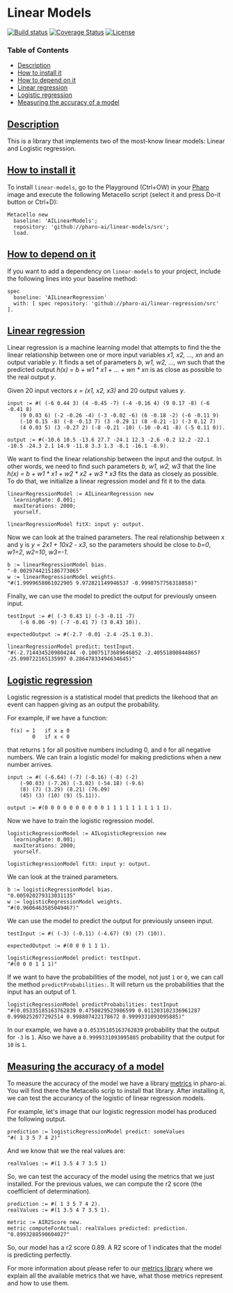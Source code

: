 # Linear Models

[![Build status](https://github.com/pharo-ai/linear-models/workflows/CI/badge.svg)](https://github.com/pharo-ai/linear-regression/actions/workflows/test.yml)
[![Coverage Status](https://coveralls.io/repos/github/pharo-ai/linear-models/badge.svg?branch=master)](https://coveralls.io/github/pharo-ai/linear-models?branch=master)
[![License](https://img.shields.io/badge/license-MIT-blue.svg)](https://raw.githubusercontent.com/pharo-ai/linear-regression/master/LICENSE)

### Table of Contents  
- [Description](#description)  
- [How to install it](#how-to-install-it)  
- [How to depend on it](#how-to-depend-on-it)
- [Linear regression](#linear-regression)
- [Logistic regression](#logistic-regression)
- [Measuring the accuracy of a model](#measuring-the-accuracy-of-a-model)

## [Description](#Description)

This is a library that implements two of the most-know linear models: Linear and Logistic regression.

## [How to install it](#How-to-install-it)

To install `linear-models`, go to the Playground (Ctrl+OW) in your [Pharo](https://pharo.org/) image and execute the following Metacello script (select it and press Do-it button or Ctrl+D):

```Smalltalk
Metacello new
  baseline: 'AILinearModels';
  repository: 'github://pharo-ai/linear-models/src';
  load.
```

## [How to depend on it](#How-to-depend-on-it)

If you want to add a dependency on `linear-models` to your project, include the following lines into your baseline method:

```Smalltalk
spec
  baseline: 'AILinearRegression'
  with: [ spec repository: 'github://pharo-ai/linear-regression/src' ].
```

## [Linear regression](#Linear-regression)

Linear regression is a machine learning model that attempts to find the the linear relationship between one or more input variables _x1, x2, ..., xn_ and an output variable _y_. It finds a set of parameters _b, w1, w2, ..., wn_ such that the predicted output _h(x) = b + w1 * x1 + ... + wn * xn_ is as close as possible to the real output _y_.

Given 20 input vectors _x = (x1, x2, x3)_ and 20 output values _y_.

```Smalltalk
input := #( (-6 0.44 3) (4 -0.45 -7) (-4 -0.16 4) (9 0.17 -8) (-6 -0.41 8)
    (9 0.03 6) (-2 -0.26 -4) (-3 -0.02 -6) (6 -0.18 -2) (-6 -0.11 9)
    (-10 0.15 -8) (-8 -0.13 7) (3 -0.29 1) (8 -0.21 -1) (-3 0.12 7)
    (4 0.03 5) (3 -0.27 2) (-8 -0.21 -10) (-10 -0.41 -8) (-5 0.11 0)).

output := #(-10.6 10.5 -13.6 27.7 -24.1 12.3 -2.6 -0.2 12.2 -22.1 -10.5 -24.3 2.1 14.9 -11.8 3.3 1.3 -8.1 -16.1 -8.9).
```

We want to find the linear relationship between the input and the output. In other words, we need to find such parameters _b, w1, w2, w3_ that the line _h(x) = b + w1 * x1 + w2 * x2 + w3 * x3_ fits the data as closely as possible. To do that, we initialize a linear regression model and fit it to the data.

```Smalltalk
linearRegressionModel := AILinearRegression new
  learningRate: 0.001;
  maxIterations: 2000;
  yourself.
	
linearRegressionModel fitX: input y: output.
```

Now we can look at the trained parameters. The real relationship between x and y is _y = 2*x1 + 10*x2 - x3_, so the parameters should be close to _b=0_, _w1=2_, _w2=10_, _w3=-1_.

```Smalltalk
b := linearRegressionModel bias.
"-0.0029744215186773065"
w := linearRegressionModel weights.
"#(1.9999658061022905 9.972821149946537 -0.9998757756318858)"
```

Finally, we can use the model to predict the output for previously unseen input.

```Smalltalk
testInput := #( (-3 0.43 1) (-3 -0.11 -7) 
    (-6 0.06 -9) (-7 -0.41 7) (3 0.43 10)).
    
expectedOutput := #(-2.7 -0.01 -2.4 -25.1 0.3).
```

```Smalltalk
linearRegressionModel predict: testInput.
"#(-2.7144345209804244 -0.10075173689646852 -2.405518008448657 -25.090722165135997 0.28647833494634645)"
```

## [Logistic regression](#Logistic-regression)

Logistic regression is a statistical model that predicts the likehood that an event can happen giving as an output the probability.

For example, if we have a function: 
```
 f(x) = 1   if x ≥ 0
        0   if x < 0
```
that returns `1` for all positive numbers including 0, and `0` for all negative numbers.
We can train a logistic model for making predictions when a new number arrives.

```st
input := #( (-6.64) (-7) (-0.16) (-8) (-2)
    (-90.03) (-7.26) (-3.02) (-54.18) (-9.6)
    (8) (7) (3.29) (8.21) (76.09)
    (45) (3) (10) (9) (5.11)).

output := #(0 0 0 0 0 0 0 0 0 0 1 1 1 1 1 1 1 1 1 1).
```

Now we have to train the logistic regression model.

```Smalltalk
logisticRegressionModel := AILogisticRegression new
  learningRate: 0.001;
  maxIterations: 2000;
  yourself.
	
logisticRegressionModel fitX: input y: output.
```

We can look at the trained parameters.

```Smalltalk
b := logisticRegressionModel bias.
"0.005920279313031135"
w := logisticRegressionModel weights.
"#(0.9606463585049467)"
```

We can use the model to predict the output for previously unseen input.

```Smalltalk
testInput := #( (-3) (-0.11) (-4.67) (9) (7) (10)).
    
expectedOutput := #(0 0 0 1 1 1).
```

```Smalltalk
logisticRegressionModel predict: testInput.
"#(0 0 0 1 1 1)"
```

If we want to have the probabilities of the model, not just `1` or `0`, we can call the method `predictProbabilities:`. It will return us the probabilities that the input has an output of 1.

```st
logisticRegressionModel predictProbabilities: testInput
"#(0.05335185163762839 0.4750829523986599 0.011203102336961287 0.9998252077292514 0.998807422178672 0.9999331093095885)"
```

In our example, we have a `0.05335185163762839` probability that the output for `-3`  is `1`. Also we have a `0.9999331093095885` probability that the output for `10` is `1`.

## [Measuring the accuracy of a model](#measuring-the-accuracy-of-a-model)

To measure the accuracy of the model we have a library [metrics](https://github.com/pharo-ai/metrics) in pharo-ai. You will find there the Metacello scrip to install that library. After installing it, we can test the accurancy of the logistic of linear regression models.

For example, let's image that our logistic regression model has produced the following output.

```st
prediction := logisticRegressionModel predict: someValues
"#( 1 3 5 7 4 2)"
```

And we know that we the real values are:
```st
realValues := #(1 3.5 4 7 3.5 1)
```

So, we can test the accuracy of the model using the metrics that we just installed.
For the previous values, we can compute the r2 score (the coefficient of determination).

```st
prediction := #( 1 3 5 7 4 2).
realValues := #(1 3.5 4 7 3.5 1).

metric := AIR2Score new.
metric computeForActual: realValues predicted: prediction.
"0.8993288590604027"
```
So, our model has a r2 score 0.89. A R2 score of 1 indicates that the model is predicting perfectly.

For more information about please refer to our [metrics library](https://github.com/pharo-ai/metrics) where we explain all the available metrics that we have, what those metrics represent and how to use them.
